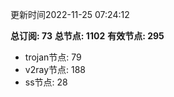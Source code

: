 更新时间2022-11-25 07:24:12

**总订阅: 73**
**总节点: 1102**
**有效节点: 295**
- trojan节点: 79
- v2ray节点: 188
- ss节点: 28

